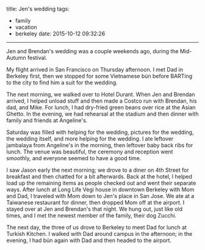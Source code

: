 title: Jen's wedding
tags:
  - family
  - vacation
  - berkeley
date: 2015-10-12 09:32:26
---

Jen and Brendan's wedding was a couple weekends ago, during the Mid-Autumn festival.

My flight arrived in San Francisco on Thursday afternoon. I met Dad in Berkeley first, then we stopped for some Vietnamese bún before BARTing to the city to find him a suit for the wedding.

The next morning, we walked over to Hotel Durant. When Jen and Brendan arrived, I helped unload stuff and then made a Costco run with Brendan, his dad, and Mike. For lunch, I had dry-fried green beans over rice at the Asian Ghetto. In the evening, we had rehearsal at the stadium and then dinner with family and friends at Angeline's.

Saturday was filled with helping for the wedding, pictures for the wedding, the wedding itself, and more helping for the wedding. I ate leftover jambalaya from Angeline's in the morning, then leftover baby back ribs for lunch. The venue was beautiful, the ceremony and reception went smoothly, and everyone seemed to have a good time.

I saw Jason early the next morning; we drove to a diner on 4th Street for breakfast and then chatted for a bit afterwards. Back at the hotel, I helped load up the remaining items as people checked out and went their separate ways. After lunch at Long Life Vegi house in downtown Berkeley with Mom and Dad, I traveled with Mom down to Jen's place in San Jose. We ate at a Taiwanese restaurant for dinner, then dropped Mom off at the airport. I stayed over at Jen and Brendan's that night. We hung out, just like old times, and I met the newest member of the family, their dog Zucchi.

The next day, the three of us drove to Berkeley to meet Dad for lunch at Turkish Kitchen. I walked with Dad around campus in the afternoon; in the evening, I had bún again with Dad and then headed to the airport.
